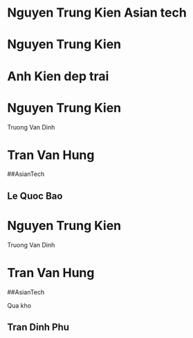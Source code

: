 
# Nguyen Trung Kien Asian tech



# Nguyen Trung Kien

# Anh Kien dep trai

# Nguyen Trung Kien
Truong Van Dinh
# Tran Van Hung
##AsianTech 
## Le Quoc Bao

# Nguyen Trung Kien
Truong Van Dinh

# Tran Van Hung
##AsianTech 

Qua kho
## Tran Dinh Phu
